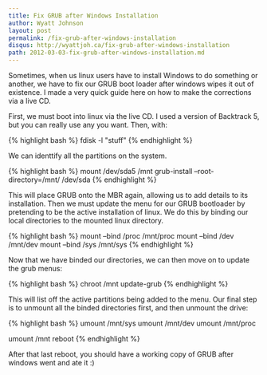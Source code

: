 ```yaml
---
title: Fix GRUB after Windows Installation
author: Wyatt Johnson
layout: post
permalink: /fix-grub-after-windows-installation
disqus: http://wyattjoh.ca/fix-grub-after-windows-installation
path: 2012-03-03-fix-grub-after-windows-installation.md
---
```


Sometimes, when us linux users have to install Windows to do something or another, we have to fix our GRUB boot loader after windows wipes it out of existence. I made a very quick guide here on how to make the corrections via a live CD.

First, we must boot into linux via the live CD. I used a version of Backtrack 5, but you can really use any you want. Then, with:

{% highlight bash %}
fdisk -l "stuff"
{% endhighlight %}

We can identtify all the partitions on the system.

{% highlight bash %}
mount /dev/sda5 /mnt
grub-install –root-directory=/mnt/ /dev/sda
{% endhighlight %}

This will place GRUB onto the MBR again, allowing us to add details to its installation. Then we must update the menu for our GRUB bootloader by pretending to be the active installation of linux. We do this by binding our local directories to the mounted linux directory.

{% highlight bash %}
mount –bind /proc /mnt/proc
mount –bind /dev /mnt/dev
mount –bind /sys /mnt/sys
{% endhighlight %}

Now that we have binded our directories, we can then move on to update the grub menus:

{% highlight bash %}
chroot /mnt update-grub
{% endhighlight %}

This will list off the active partitions being added to the menu. Our final step is to unmount all the binded directories first, and then unmount the drive:

{% highlight bash %}
umount /mnt/sys
umount /mnt/dev
umount /mnt/proc

umount /mnt
reboot
{% endhighlight %}

After that last reboot, you should have a working copy of GRUB after windows went and ate it :)
